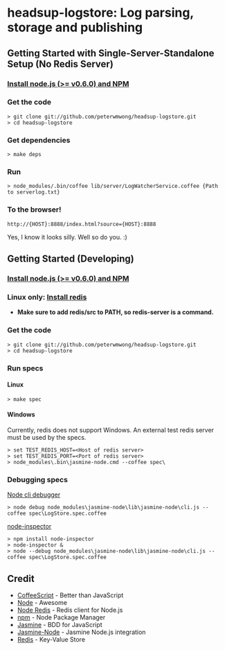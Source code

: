 headsup-logstore: Log parsing, storage and publishing
=====================================================


Getting Started with Single-Server-Standalone Setup (No Redis Server)
---------------------------------------------------------------------

### [Install node.js (>= v0.6.0) and NPM](https://github.com/joyent/node/wiki/Installation)

### Get the code

    > git clone git://github.com/peterwmwong/headsup-logstore.git
    > cd headsup-logstore

### Get dependencies

    > make deps

### Run

    > node_modules/.bin/coffee lib/server/LogWatcherService.coffee {Path to serverlog.txt}

### To the browser!

    http://{HOST}:8888/index.html?source={HOST}:8888

Yes, I know it looks silly. Well so do you. :)
    


Getting Started (Developing)
----------------------------

### [Install node.js (>= v0.6.0) and NPM](https://github.com/joyent/node/wiki/Installation)

### Linux only: [Install redis](http://redis.io/download)

- **Make sure to add redis/src to PATH, so redis-server is a command.**

### Get the code

    > git clone git://github.com/peterwmwong/headsup-logstore.git
    > cd headsup-logstore

### Run specs

#### Linux

    > make spec

#### Windows

Currently, redis does not support Windows.
An external test redis server must be used by the specs.

    > set TEST_REDIS_HOST=<Host of redis server>
    > set TEST_REDIS_PORT=<Port of redis server>
    > node_modules\.bin\jasmine-node.cmd --coffee spec\

### Debugging specs

[Node cli debugger](http://nodejs.org/docs/v0.5.10/api/debugger.html)

    > node debug node_modules\jasmine-node\lib\jasmine-node\cli.js --coffee spec\LogStore.spec.coffee

[node-inspector](https://github.com/dannycoates/node-inspector)

    > npm install node-inspector
    > node-inspector &
    > node --debug node_modules\jasmine-node\lib\jasmine-node\cli.js --coffee spec\LogStore.spec.coffee


Credit
------

* [CoffeeScript](http://jashkenas.github.com/coffee-script/) - Better than JavaScript
* [Node](http://nodejs.org/) - Awesome <EOM>
* [Node Redis](https://github.com/mranney/node_redis) - Redis client for Node.js
* [npm](http://npmjs.org/) - Node Package Manager
* [Jasmine](http://pivotal.github.com/jasmine/) - BDD for JavaScript
* [Jasmine-Node](http://jquery.com/) - Jasmine Node.js integration
* [Redis](http://redis.io/) - Key-Value Store
